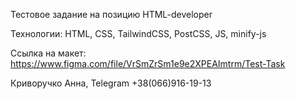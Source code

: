 Тестовое задание на позицию HTML-developer

Технологии: HTML, CSS, TailwindCSS, PostCSS, JS, minify-js

Ссылка на макет: https://www.figma.com/file/VrSmZrSm1e9e2XPEAImtrm/Test-Task

Криворучко Анна, Telegram +38(066)916-19-13

